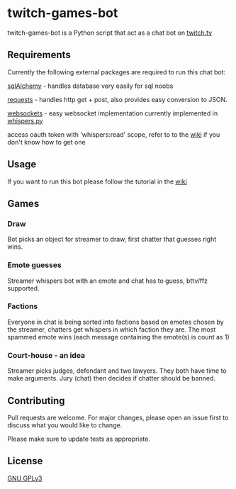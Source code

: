 # twitch-games-bot

twitch-games-bot is a Python script that act as a chat bot on [twitch.tv](https://twitch.tv/)

## Requirements

Currently the following external packages are required to run this chat bot:


[sqlAlchemy](https://www.sqlalchemy.org) - handles database very easily for sql noobs

[requests](https://2.python-requests.org/en/master) - handles http get + post, also provides easy conversion to JSON.

[websockets](https://websockets.readthedocs.io) - easy websocket implementation currently implemented in [whispers.py](https://github.com/RomEz10/twitch-bot/blob/master/whispers.py)

access oauth token with 'whispers:read' scope, refer to to the [wiki](https://github.com/RomEz10/twitch-bot/wiki) if you don't know how to get one

## Usage
If you want to run this bot please follow the tutorial in the [wiki](https://github.com/RomEz10/twitch-bot/wiki)

## Games
### Draw
Bot picks an object for streamer to draw, first chatter that guesses right wins.
### Emote guesses
Streamer whispers bot with an emote and chat has to guess, bttv/ffz supported.
### Factions
Everyone in chat is being sorted into factions based on emotes chosen by the streamer, chatters get whispers in which faction they are. The most spammed emote wins (each message containing the emote(s) is count as 1)
### Court-house - an idea
Streamer picks judges, defendant and two lawyers. They both have time to make arguments. Jury (chat) then decides if chatter should be banned.



## Contributing
Pull requests are welcome. For major changes, please open an issue first to discuss what you would like to change.

Please make sure to update tests as appropriate.

## License
[GNU GPLv3](https://choosealicense.com/licenses/gpl-3.0)
